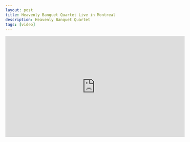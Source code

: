 ```yaml
---
layout: post
title: Heavenly Banquet Quartet Live in Montreal
description: Heavenly Banquet Quartet
tags: [video]
---
```


<iframe width="560" height="315" src="https://www.youtube.com/embed/V3n0Hn81gNg" frameborder="0" allowfullscreen></iframe>
